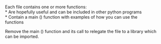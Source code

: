 Each file contains one or more functions:  
    * Are hopefully useful and can be included in other python programs  
    * Contain a main () function with examples of how you can use the functions  
  
Remove the main () function and its call to relegate the file to a library which can be imported.  
